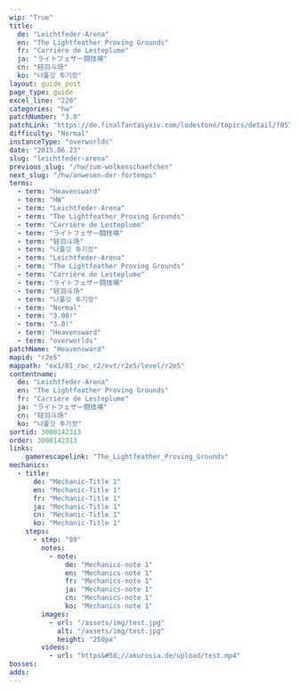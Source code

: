 ```yaml
---
wip: "True"
title:
  de: "Leichtfeder-Arena"
  en: "The Lightfeather Proving Grounds"
  fr: "Carrière de Lesteplume"
  ja: "ライトフェザー闘技場"
  cn: "轻羽斗场"
  ko: "나풀깃 투기장"
layout: guide_post
page_type: guide
excel_line: "220"
categories: "hw"
patchNumber: "3.0"
patchLink: "https://de.finalfantasyxiv.com/lodestone/topics/detail/f0575b82a639492e5a70e34d823d77bddcb7f686"
difficulty: "Normal"
instanceType: "overworlds"
date: "2015.06.23"
slug: "leichtfeder-arena"
previous_slug: "/hw/zum-wolkenschaefchen"
next_slug: "/hw/anwesen-der-fortemps"
terms:
  - term: "Heavensward"
  - term: "HW"
  - term: "Leichtfeder-Arena"
  - term: "The Lightfeather Proving Grounds"
  - term: "Carrière de Lesteplume"
  - term: "ライトフェザー闘技場"
  - term: "轻羽斗场"
  - term: "나풀깃 투기장"
  - term: "Leichtfeder-Arena"
  - term: "The Lightfeather Proving Grounds"
  - term: "Carrière de Lesteplume"
  - term: "ライトフェザー闘技場"
  - term: "轻羽斗场"
  - term: "나풀깃 투기장"
  - term: "Normal"
  - term: "3.00!"
  - term: "3.0!"
  - term: "Heavensward"
  - term: "overworlds"
patchName: "Heavensward"
mapid: "r2e5"
mappath: "ex1/01_roc_r2/evt/r2e5/level/r2e5"
contentname:
  de: "Leichtfeder-Arena"
  en: "The Lightfeather Proving Grounds"
  fr: "Carrière de Lesteplume"
  ja: "ライトフェザー闘技場"
  cn: "轻羽斗场"
  ko: "나풀깃 투기장"
sortid: 3000142313
order: 3000142313
links:
    gamerescapelink: "The_Lightfeather_Proving_Grounds"
mechanics:
  - title:
      de: "Mechanic-Title 1"
      en: "Mechanic-Title 1"
      fr: "Mechanic-Title 1"
      ja: "Mechanic-Title 1"
      cn: "Mechanic-Title 1"
      ko: "Mechanic-Title 1"
    steps:
      - step: "09"
        notes:
          - note:
              de: "Mechanics-note 1"
              en: "Mechanics-note 1"
              fr: "Mechanics-note 1"
              ja: "Mechanics-note 1"
              cn: "Mechanics-note 1"
              ko: "Mechanics-note 1"
        images:
          - url: "/assets/img/test.jpg"
            alt: "/assets/img/test.jpg"
            height: "250px"
        videos:
          - url: "https&#58;//akurosia.de/upload/test.mp4"
bosses:
adds:
---
```

